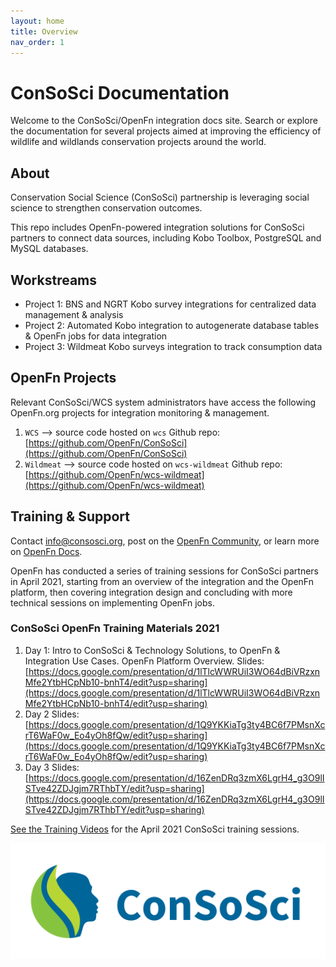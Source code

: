 ```yaml
---
layout: home
title: Overview
nav_order: 1
---
```


# ConSoSci Documentation

Welcome to the ConSoSci/OpenFn integration docs site. Search or explore the
documentation for several projects aimed at improving the efficiency of wildlife
and wildlands conservation projects around the world.

## About
Conservation Social Science (ConSoSci) partnership is leveraging social science to strengthen conservation outcomes. 

This repo includes OpenFn-powered integration solutions for ConSoSci partners to connect data sources, including Kobo Toolbox, PostgreSQL and MySQL databases.

## Workstreams

- Project 1: BNS and NGRT Kobo survey integrations for centralized data management & analysis
- Project 2: Automated Kobo integration to autogenerate database tables & OpenFn jobs for data integration
- Project 3: Wildmeat Kobo surveys integration to track consumption data

## OpenFn Projects

Relevant ConSoSci/WCS system administrators have access the following OpenFn.org projects for integration monitoring & management.

1. `WCS` --> source code hosted on `wcs` Github repo: [https://github.com/OpenFn/ConSoSci](https://github.com/OpenFn/ConSoSci)
2. `Wildmeat` --> source code hosted on `wcs-wildmeat` Github repo: [https://github.com/OpenFn/wcs-wildmeat](https://github.com/OpenFn/wcs-wildmeat)

## Training & Support
Contact [info@consosci.org](mailto://info@consosci.org), post on the [OpenFn Community](https://community.openfn.org/), or learn more on [OpenFn Docs](https://docs.openfn.org). 

OpenFn has conducted a series of training sessions for ConSoSci partners in April 2021, starting from an overview of the integration and the OpenFn platform, then covering integration design and concluding with more technical sessions on implementing OpenFn jobs. 

### ConSoSci OpenFn Training Materials 2021
1. Day 1: Intro to ConSoSci & Technology Solutions, to OpenFn & Integration Use Cases. OpenFn Platform Overview.
Slides: [https://docs.google.com/presentation/d/1lTlcWWRUiI3WO64dBiVRzxnMfe2YtbHCpNb10-bnhT4/edit?usp=sharing](https://docs.google.com/presentation/d/1lTlcWWRUiI3WO64dBiVRzxnMfe2YtbHCpNb10-bnhT4/edit?usp=sharing)
3. Day 2 Slides: [https://docs.google.com/presentation/d/1Q9YKKiaTg3ty4BC6f7PMsnXcrT6WaF0w_Eo4yOh8fQw/edit?usp=sharing](https://docs.google.com/presentation/d/1Q9YKKiaTg3ty4BC6f7PMsnXcrT6WaF0w_Eo4yOh8fQw/edit?usp=sharing)
4. Day 3 Slides: [https://docs.google.com/presentation/d/16ZenDRq3zmX6LgrH4_g3O9lISTve42ZDJgjm7RThbTY/edit?usp=sharing](https://docs.google.com/presentation/d/16ZenDRq3zmX6LgrH4_g3O9lISTve42ZDJgjm7RThbTY/edit?usp=sharing)

[See the Training Videos](https://www.youtube.com/watch?v=uVx5aKV3XkE&list=PLWJOtbS1f2g9mbVqIkZqlpA7IwS0wuOjM) for the April 2021 ConSoSci training sessions. 

[![consosci-Logo](./ConSoSci_Logo-Horiz.png)](https://www.wcs.org)
